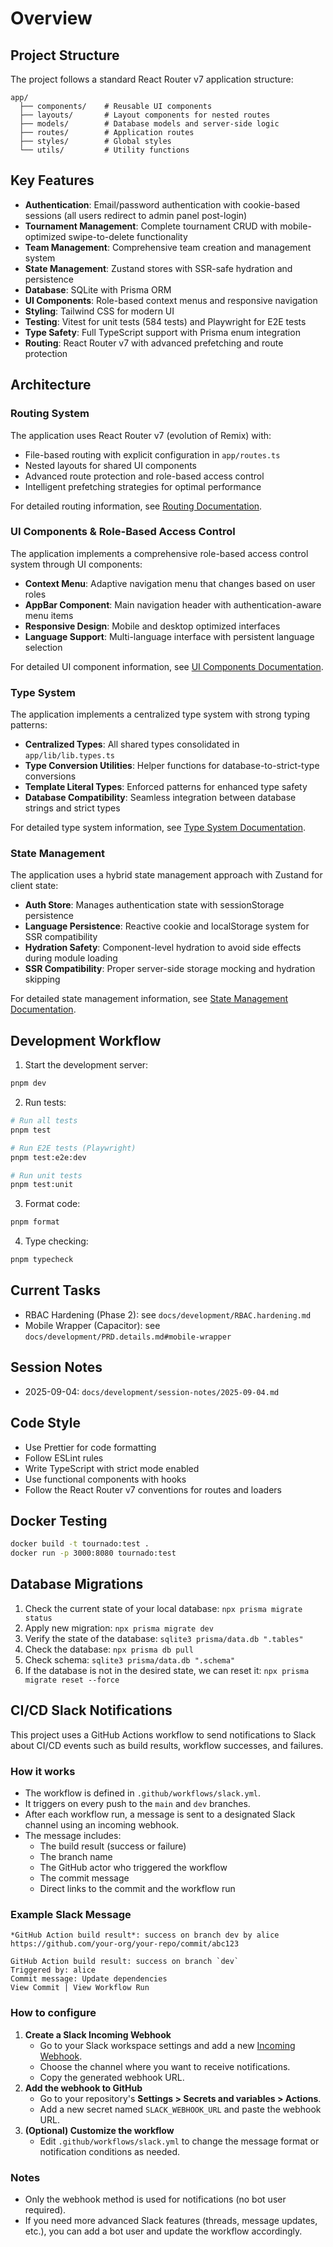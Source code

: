 # Overview

## Project Structure

The project follows a standard React Router v7 application structure:

```
app/
  ├── components/    # Reusable UI components
  ├── layouts/       # Layout components for nested routes
  ├── models/        # Database models and server-side logic
  ├── routes/        # Application routes
  ├── styles/        # Global styles
  └── utils/         # Utility functions
```

## Key Features

- **Authentication**: Email/password authentication with cookie-based sessions (all users redirect to admin panel post-login)
- **Tournament Management**: Complete tournament CRUD with mobile-optimized swipe-to-delete functionality
- **Team Management**: Comprehensive team creation and management system
- **State Management**: Zustand stores with SSR-safe hydration and persistence
- **Database**: SQLite with Prisma ORM
- **UI Components**: Role-based context menus and responsive navigation
- **Styling**: Tailwind CSS for modern UI
- **Testing**: Vitest for unit tests (584 tests) and Playwright for E2E tests
- **Type Safety**: Full TypeScript support with Prisma enum integration
- **Routing**: React Router v7 with advanced prefetching and route protection

## Architecture

### Routing System

The application uses React Router v7 (evolution of Remix) with:

- File-based routing with explicit configuration in `app/routes.ts`
- Nested layouts for shared UI components
- Advanced route protection and role-based access control
- Intelligent prefetching strategies for optimal performance

For detailed routing information, see [Routing Documentation](routing.md).

### UI Components & Role-Based Access Control

The application implements a comprehensive role-based access control system through UI components:

- **Context Menu**: Adaptive navigation menu that changes based on user roles
- **AppBar Component**: Main navigation header with authentication-aware menu items
- **Responsive Design**: Mobile and desktop optimized interfaces
- **Language Support**: Multi-language interface with persistent language selection

For detailed UI component information, see [UI Components Documentation](ui-components.md).

### Type System

The application implements a centralized type system with strong typing patterns:

- **Centralized Types**: All shared types consolidated in `app/lib/lib.types.ts`
- **Type Conversion Utilities**: Helper functions for database-to-strict-type conversions
- **Template Literal Types**: Enforced patterns for enhanced type safety
- **Database Compatibility**: Seamless integration between database strings and strict types

For detailed type system information, see [Type System Documentation](type-system.md).

### State Management

The application uses a hybrid state management approach with Zustand for client state:

- **Auth Store**: Manages authentication state with sessionStorage persistence
- **Language Persistence**: Reactive cookie and localStorage system for SSR compatibility
- **Hydration Safety**: Component-level hydration to avoid side effects during module loading
- **SSR Compatibility**: Proper server-side storage mocking and hydration skipping

For detailed state management information, see [State Management Documentation](state-management.md).

## Development Workflow

1. Start the development server:

```sh
pnpm dev
```

2. Run tests:

```sh
# Run all tests
pnpm test

# Run E2E tests (Playwright)
pnpm test:e2e:dev

# Run unit tests
pnpm test:unit
```

3. Format code:

```sh
pnpm format
```

4. Type checking:

```sh
pnpm typecheck
```

## Current Tasks

- RBAC Hardening (Phase 2): see `docs/development/RBAC.hardening.md`
- Mobile Wrapper (Capacitor): see `docs/development/PRD.details.md#mobile-wrapper`

## Session Notes

- 2025-09-04: `docs/development/session-notes/2025-09-04.md`

## Code Style

- Use Prettier for code formatting
- Follow ESLint rules
- Write TypeScript with strict mode enabled
- Use functional components with hooks
- Follow the React Router v7 conventions for routes and loaders

## Docker Testing

```sh
docker build -t tournado:test .
docker run -p 3000:8080 tournado:test
```

## Database Migrations

1. Check the current state of your local database: `npx prisma migrate status`
2. Apply new migration: `npx prisma migrate dev`
3. Verify the state of the database: `sqlite3 prisma/data.db ".tables"`
4. Check the database: `npx prisma db pull`
5. Check schema: `sqlite3 prisma/data.db ".schema"`
6. If the database is not in the desired state, we can reset it: `npx prisma migrate reset --force`

## CI/CD Slack Notifications

This project uses a GitHub Actions workflow to send notifications to Slack about CI/CD events such as build results, workflow successes, and failures.

### How it works

- The workflow is defined in `.github/workflows/slack.yml`.
- It triggers on every push to the `main` and `dev` branches.
- After each workflow run, a message is sent to a designated Slack channel using an incoming webhook.
- The message includes:
   - The build result (success or failure)
   - The branch name
   - The GitHub actor who triggered the workflow
   - The commit message
   - Direct links to the commit and the workflow run

### Example Slack Message

```
*GitHub Action build result*: success on branch dev by alice
https://github.com/your-org/your-repo/commit/abc123

GitHub Action build result: success on branch `dev`
Triggered by: alice
Commit message: Update dependencies
View Commit | View Workflow Run
```

### How to configure

1. **Create a Slack Incoming Webhook**
   - Go to your Slack workspace settings and add a new [Incoming Webhook](https://api.slack.com/messaging/webhooks).
   - Choose the channel where you want to receive notifications.
   - Copy the generated webhook URL.
2. **Add the webhook to GitHub**
   - Go to your repository's **Settings > Secrets and variables > Actions**.
   - Add a new secret named `SLACK_WEBHOOK_URL` and paste the webhook URL.
3. **(Optional) Customize the workflow**
   - Edit `.github/workflows/slack.yml` to change the message format or notification conditions as needed.

### Notes

- Only the webhook method is used for notifications (no bot user required).
- If you need more advanced Slack features (threads, message updates, etc.), you can add a bot user and update the workflow accordingly.
